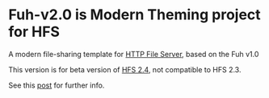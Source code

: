# Fuh-v2.0 is Modern Theming project for HFS 

A modern file-sharing template for [HTTP File Server](https://www.rejetto.com/hfs/), based on the Fuh v1.0

This version is for beta version of [HFS 2.4](https://github.com/rejetto/hfs2/releases), not compatible to HFS 2.3.

See this [post](http://rejetto.com/forum/index.php?topic=13375.0) for further info.



